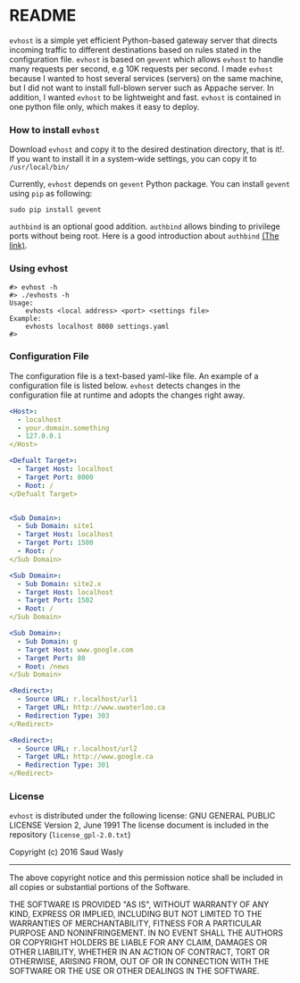# README #
`evhost` is a simple yet efficient Python-based gateway server that directs incoming traffic to different destinations based on rules stated in the configuration file. `evhost` is based on `gevent` which allows `evhost` to handle many requests per second, e.g 10K requests per second. I made `evhost` because I wanted to host several services (servers) on the same machine, but I did not want to install full-blown server such as Appache server. In addition, I wanted `evhost` to be lightweight and fast. `evhost` is contained in one python file only, which makes it easy to deploy.

### How to install `evhost` ###
Download `evhost` and copy it to the desired destination directory, that is it!. 
If you want to install it in a system-wide settings, you can copy it to `/usr/local/bin/`

Currently, `evhost` depends on `gevent` Python package. You can install `gevent` using `pip` as following:
```
sudo pip install gevent
```

`authbind` is an optional good addition. `authbind` allows binding to privilege ports without being root. Here is a good introduction about `authbind` [(The link)](https://mutelight.org/authbind).
### Using evhost ###
```
#> evhost -h
#> ./evhosts -h
Usage:
    evhosts <local address> <port> <settings file>
Example:
    evhosts localhost 8080 settings.yaml
#> 

```

### Configuration File ###
The configuration file is a text-based yaml-like file. An example of a configuration file is listed below. `evhost` detects changes in the configuration file at runtime and adopts the changes right away.

```yaml
<Host>:
  - localhost
  - your.domain.something
  - 127.0.0.1
</Host>

<Defualt Target>:
  - Target Host: localhost
  - Target Port: 8000
  - Root: /
</Defualt Target>


<Sub Domain>:
  - Sub Domain: site1
  - Target Host: localhost
  - Target Port: 1500
  - Root: /
</Sub Domain>

<Sub Domain>:
  - Sub Domain: site2.x
  - Target Host: localhost
  - Target Port: 1502
  - Root: /
</Sub Domain>

<Sub Domain>:
  - Sub Domain: g
  - Target Host: www.google.com
  - Target Port: 80
  - Root: /news
</Sub Domain>

<Redirect>:
  - Source URL: r.localhost/url1
  - Target URL: http://www.uwaterloo.ca
  - Redirection Type: 303
</Redirect>

<Redirect>:
  - Source URL: r.localhost/url2
  - Target URL: http://www.google.ca
  - Redirection Type: 301
</Redirect>
```



### License ###
`evhost` is distributed under the following license:
GNU GENERAL PUBLIC LICENSE Version 2, June 1991
The license document is included in the repository (`license_gpl-2.0.txt`)

Copyright (c) 2016 Saud Wasly

-----

The above copyright notice and this permission notice shall be included in all copies or substantial portions of the Software.

THE SOFTWARE IS PROVIDED "AS IS", WITHOUT WARRANTY OF ANY KIND, EXPRESS OR IMPLIED, INCLUDING BUT NOT LIMITED TO THE WARRANTIES OF MERCHANTABILITY, FITNESS FOR A PARTICULAR PURPOSE AND NONINFRINGEMENT. IN NO EVENT SHALL THE AUTHORS OR COPYRIGHT HOLDERS BE LIABLE FOR ANY CLAIM, DAMAGES OR OTHER LIABILITY, WHETHER IN AN ACTION OF CONTRACT, TORT OR OTHERWISE, ARISING FROM, OUT OF OR IN CONNECTION WITH THE SOFTWARE OR THE USE OR OTHER DEALINGS IN THE SOFTWARE.